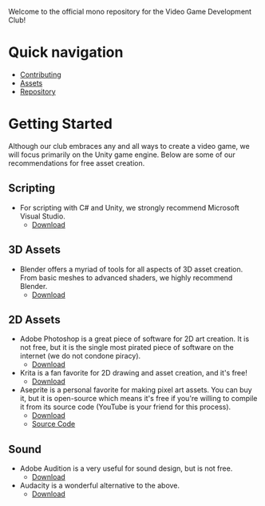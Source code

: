 Welcome to the official mono repository for the Video Game Development Club!
# Quick navigation
* [Contributing](docs/contributing.md) 
* [Assets](assets/assets.md)
* [Repository](repo/repo.md)
# Getting Started
Although our club embraces any and all ways to create a video game, we will focus primarily on the Unity game engine. 
Below are some of our recommendations for free asset creation. 
## Scripting
* For scripting with C# and Unity, we strongly recommend Microsoft Visual Studio. 
	* [Download](https://visualstudio.microsoft.com/downloads/)
## 3D Assets
* Blender offers a myriad of tools for all aspects of 3D asset creation. From basic meshes to advanced shaders, we highly recommend Blender. 
	* [Download](https://www.blender.org/download/)
## 2D Assets
* Adobe Photoshop is a great piece of software for 2D art creation. It is not free, but it is the single most pirated piece of software on the internet (we do not condone piracy).
	* [Download](https://www.adobe.com/products/photoshop/free-trial-download.html)
* Krita is a fan favorite for 2D drawing and asset creation, and it's free!
	* [Download](https://krita.org/en/download/krita-desktop/)
* Aseprite is a personal favorite for making pixel art assets. You can buy it, but it is open-source which means it's free if you're willing to compile it from its source code (YouTube is your friend for this process).
	* [Download](https://www.aseprite.org/download/)
	* [Source Code](https://github.com/aseprite/aseprite)
## Sound
* Adobe Audition is a very useful for sound design, but is not free.
	* [Download](https://www.adobe.com/products/audition/free-trial-download.html)
* Audacity is a wonderful alternative to the above.
	* [Download](https://www.audacityteam.org/download/)
